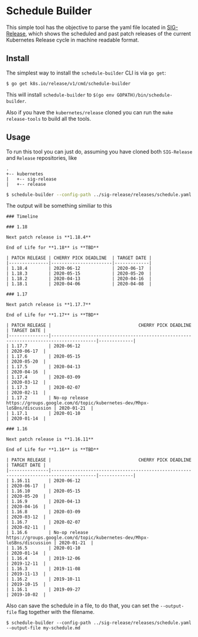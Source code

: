 # Schedule Builder

This simple tool has the objective to parse the yaml file located in [SIG-Release](https://github.com/kubernetes/sig-release/blob/master/releases/), which shows the scheduled and past patch releases of the current Kubernetes Release cycle in machine readable format.

## Install

The simplest way to install the `schedule-builder` CLI is via `go get`:

```
$ go get k8s.io/release/v1/cmd/schedule-builder
```

This will install `schedule-builder` to `$(go env GOPATH)/bin/schedule-builder`.

Also if you have the `kubernetes/release` cloned you can run the `make release-tools` to build all the tools.

## Usage

To run this tool you can just do, assuming you have cloned both `SIG-Release` and `Release` repositories, like

```
.
+-- kubernetes
|   +-- sig-release
|   +-- release
```

```bash
$ schedule-builder --config-path ../sig-release/releases/schedule.yaml
```

The output will be something similiar to this

```
### Timeline

### 1.18

Next patch release is **1.18.4**

End of Life for **1.18** is **TBD**

| PATCH RELEASE | CHERRY PICK DEADLINE  | TARGET DATE |
|---------------|-----------------------|-------------|
| 1.18.4        | 2020-06-12            | 2020-06-17  |
| 1.18.3        | 2020-05-15            | 2020-05-20  |
| 1.18.2        | 2020-04-13            | 2020-04-16  |
| 1.18.1        | 2020-04-06            | 2020-04-08  |

### 1.17

Next patch release is **1.17.7**

End of Life for **1.17** is **TBD**

| PATCH RELEASE |                                 CHERRY PICK DEADLINE                                  | TARGET DATE |
|---------------|---------------------------------------------------------------------------------------|-------------|
| 1.17.7        | 2020-06-12                                                                            | 2020-06-17  |
| 1.17.6        | 2020-05-15                                                                            | 2020-05-20  |
| 1.17.5        | 2020-04-13                                                                            | 2020-04-16  |
| 1.17.4        | 2020-03-09                                                                            | 2020-03-12  |
| 1.17.3        | 2020-02-07                                                                            | 2020-02-11  |
| 1.17.2        | No-op release https://groups.google.com/d/topic/kubernetes-dev/Mhpx-loSBns/discussion | 2020-01-21  |
| 1.17.1        | 2020-01-10                                                                            | 2020-01-14  |

### 1.16

Next patch release is **1.16.11**

End of Life for **1.16** is **TBD**

| PATCH RELEASE |                                 CHERRY PICK DEADLINE                                  | TARGET DATE |
|---------------|---------------------------------------------------------------------------------------|-------------|
| 1.16.11       | 2020-06-12                                                                            | 2020-06-17  |
| 1.16.10       | 2020-05-15                                                                            | 2020-05-20  |
| 1.16.9        | 2020-04-13                                                                            | 2020-04-16  |
| 1.16.8        | 2020-03-09                                                                            | 2020-03-12  |
| 1.16.7        | 2020-02-07                                                                            | 2020-02-11  |
| 1.16.6        | No-op release https://groups.google.com/d/topic/kubernetes-dev/Mhpx-loSBns/discussion | 2020-01-21  |
| 1.16.5        | 2020-01-10                                                                            | 2020-01-14  |
| 1.16.4        | 2019-12-06                                                                            | 2019-12-11  |
| 1.16.3        | 2019-11-08                                                                            | 2019-11-13  |
| 1.16.2        | 2019-10-11                                                                            | 2019-10-15  |
| 1.16.1        | 2019-09-27                                                                            | 2019-10-02  |
```

Also can save the schedule in a file, to do that, you can set the `--output-file` flag together with the filename.

```
$ schedule-builder --config-path ../sig-release/releases/schedule.yaml --output-file my-schedule.md
```
